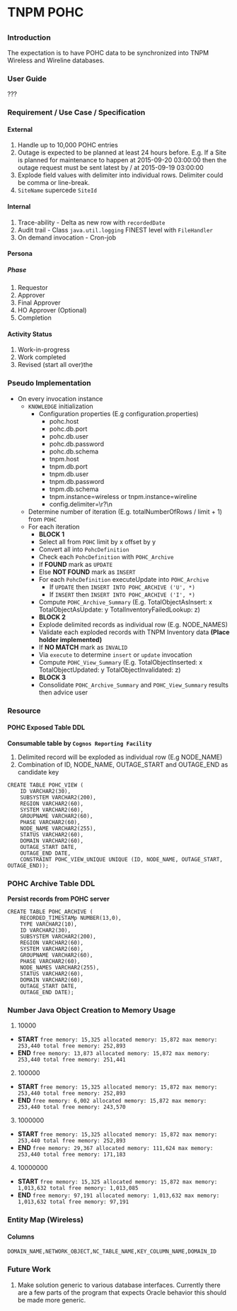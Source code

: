 # TNPM POHC

##

### Introduction

The expectation is to have POHC data to be synchronized into TNPM Wireless and Wireline databases.

### User Guide

???

### Requirement / Use Case / Specification

#### External

1. Handle up to 10,000 POHC entries
2. Outage is expected to be planned at least 24 hours before. E.g. If a Site is planned for maintenance to happen at 2015-09-20 03:00:00 then the outage request must be sent latest by / at 2015-09-19 03:00:00
3. Explode field values with delimiter into individual rows. Delimiter could be comma or line-break.
4. `SiteName` supercede `SiteId`

#### Internal

1. Trace-ability - Delta as new row with `recordedDate`
2. Audit trail - Class `java.util.logging` FINEST level with `FileHandler`
3. On demand invocation - Cron-job

#### Persona

##### Phase

1. Requestor
2. Approver
3. Final Approver
4. HO Approver (Optional)
5. Completion

#### Activity Status

1. Work-in-progress
2. Work completed
3. Revised (start all over)the

### Pseudo Implementation

* On every invocation instance
  * `KNOWLEDGE` initialization
      * Configuration properties (E.g configuration.properties)
          * pohc.host
          * pohc.db.port
          * pohc.db.user
          * pohc.db.password
          * pohc.db.schema
          * tnpm.host
          * tnpm.db.port
          * tnpm.db.user
          * tnpm.db.password
          * tnpm.db.schema
          * tnpm.instance=wireless or tnpm.instance=wireline
          * config.delimiter=\\r?\\n 
  * Determine number of iteration (E.g. totalNumberOfRows / limit + 1) from `POHC`
  * For each iteration
      * **BLOCK 1**
      * Select all from `POHC` limit by x offset by y
      * Convert all into `PohcDefinition`
      * Check each `PohcDefinition` with `POHC_Archive`
      * If **FOUND** mark as `UPDATE`
      * Else **NOT FOUND** mark as `INSERT`
      * For each `PohcDefinition` executeUpdate into `POHC_Archive`
          * If `UPDATE` then `INSERT INTO POHC_ARCHIVE ('U', *)`
          * If `INSERT` then `INSERT INTO POHC_ARCHIVE ('I', *)`
      * Compute `POHC_Archive_Summary` (E.g. TotalObjectAsInsert: x TotalObjectAsUpdate: y TotalInventoryFailedLookup: z)
      * **BLOCK 2**
      * Explode delimited records as individual row (E.g. NODE_NAMES)
      * Validate each exploded records with TNPM Inventory data **(Place holder implemented)**
      * If **NO MATCH** mark as `INVALID`
      * Via `execute` to determine `insert` or `update` invocation 
      * Compute `POHC_View_Summary` (E.g. TotalObjectInserted: x TotalObjectUpdated: y TotalObjectInvalidated: z)
      * **BLOCK 3**
  	  * Consolidate `POHC_Archive_Summary` and `POHC_View_Summary` results then advice user 

### Resource

#### POHC Exposed Table DDL

**Consumable table by `Cognos Reporting Facility`**

1. Delimited record will be exploded as individual row (E.g NODE_NAME)
2. Combination of ID, NODE_NAME, OUTAGE_START and OUTAGE_END as candidate key

```
CREATE TABLE POHC_VIEW (
	ID VARCHAR2(30),
	SUBSYSTEM VARCHAR2(200),
	REGION VARCHAR2(60),
	SYSTEM VARCHAR2(60),
	GROUPNAME VARCHAR2(60),
	PHASE VARCHAR2(60),
	NODE_NAME VARCHAR2(255),
	STATUS VARCHAR2(60),
	DOMAIN VARCHAR2(60),
	OUTAGE_START DATE,
	OUTAGE_END DATE,
	CONSTRAINT POHC_VIEW_UNIQUE UNIQUE (ID, NODE_NAME, OUTAGE_START, OUTAGE_END));
```

### POHC Archive Table DDL

**Persist records from POHC server**

```
CREATE TABLE POHC_ARCHIVE (
	RECORDED_TIMESTAMp NUMBER(13,0),
	TYPE VARCHAR2(10),
	ID VARCHAR2(30),
	SUBSYSTEM VARCHAR2(200),
	REGION VARCHAR2(60),
	SYSTEM VARCHAR2(60),
	GROUPNAME VARCHAR2(60),	
	PHASE VARCHAR2(60),
	NODE_NAMES VARCHAR2(255),
	STATUS VARCHAR2(60),
	DOMAIN VARCHAR2(60),
	OUTAGE_START DATE,
	OUTAGE_END DATE);
```

### Number Java Object Creation to Memory Usage

1. 10000
  * **START** `free memory: 15,325 allocated memory: 15,872 max memory: 253,440 total free memory: 252,893`
  * **END** `free memory: 13,873 allocated memory: 15,872 max memory: 253,440 total free memory: 251,441`
2. 100000
  * **START** `free memory: 15,325 allocated memory: 15,872 max memory: 253,440 total free memory: 252,893`
  * **END** `free memory: 6,002 allocated memory: 15,872 max memory: 253,440 total free memory: 243,570`
3. 1000000
  * **START** `free memory: 15,325 allocated memory: 15,872 max memory: 253,440 total free memory: 252,893`
  * **END** `free memory: 29,367 allocated memory: 111,624 max memory: 253,440 total free memory: 171,183`
4. 10000000
  * **START** `free memory: 15,325 allocated memory: 15,872 max memory: 1,013,632 total free memory: 1,013,085`
  * **END** `free memory: 97,191 allocated memory: 1,013,632 max memory: 1,013,632 total free memory: 97,191`

### Entity Map (Wireless)

#### Columns

`DOMAIN_NAME,NETWORK_OBJECT,NC_TABLE_NAME,KEY_COLUMN_NAME,DOMAIN_ID`

### Future Work

1. Make solution generic to various database interfaces. Currently there are a few parts of the program that expects Oracle behavior this should be made more generic.